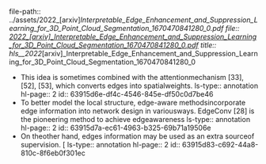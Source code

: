 file-path:: ../assets/2022_[arxiv]_Interpretable_Edge_Enhancement_and_Suppression_Learning_for_3D_Point_Cloud_Segmentation_1670470841280_0.pdf
file:: [2022_[arxiv]_Interpretable_Edge_Enhancement_and_Suppression_Learning_for_3D_Point_Cloud_Segmentation_1670470841280_0.pdf](../assets/2022_[arxiv]_Interpretable_Edge_Enhancement_and_Suppression_Learning_for_3D_Point_Cloud_Segmentation_1670470841280_0.pdf)
title:: hls__2022_[arxiv]_Interpretable_Edge_Enhancement_and_Suppression_Learning_for_3D_Point_Cloud_Segmentation_1670470841280_0

- This idea is sometimes combined with the attentionmechanism [33], [52], [53], which converts edges into spatialweights.
  ls-type:: annotation
  hl-page:: 2
  id:: 63915d6e-df4c-4546-845e-df50c0d7be46
- To  better  model  the  local  structure,  edge-aware  methodsincorporate  edge  information  into  network  design  in  variousways. EdgeConv [28] is the pioneering method to achieve edgeawareness
  ls-type:: annotation
  hl-page:: 2
  id:: 63915d7a-ec61-4963-b325-69b71a19506e
- On theother hand, edges information may be used as an extra sourceof supervision. [
  ls-type:: annotation
  hl-page:: 2
  id:: 63915d83-c692-44a8-810c-8f6eb0f301ec